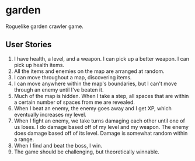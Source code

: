 # garden

Roguelike garden crawler game.

## User Stories

1. I have health, a level, and a weapon. I can pick up a better weapon. I can pick up health items.
1. All the items and enemies on the map are arranged at random.
1. I can move throughout a map, discovering items.
1. I can move anywhere within the map's boundaries, but I can't move through an enemy until I've beaten it.
1. Much of the map is hidden. When I take a step, all spaces that are within a certain number of spaces from me are revealed.
1. When I beat an enemy, the enemy goes away and I get XP, which eventually increases my level.
1. When I fight an enemy, we take turns damaging each other until one of us loses. I do damage based off of my level and my weapon. The enemy does damage based off of its level. Damage is somewhat random within a range.
1. When I find and beat the boss, I win.
1. The game should be challenging, but theoretically winnable.


